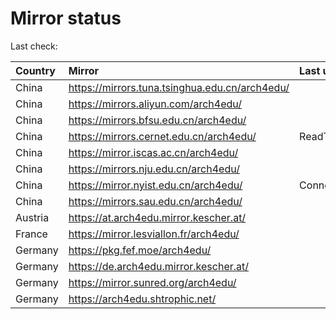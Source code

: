 <script src="./time.js"></script>
# Mirror status
Last check: <script type="text/javascript">localize(1749619538.1050684);</script>

|Country|Mirror|Last update|
|:------|:-----|:----------|
|China|https://mirrors.tuna.tsinghua.edu.cn/arch4edu/|<script type="text/javascript">localize(1749581165);</script>|
|China|https://mirrors.aliyun.com/arch4edu/|<script type="text/javascript">localize(1749581165);</script>|
|China|https://mirrors.bfsu.edu.cn/arch4edu/|<script type="text/javascript">localize(1749581165);</script>|
|China|https://mirrors.cernet.edu.cn/arch4edu/|ReadTimeout|
|China|https://mirror.iscas.ac.cn/arch4edu/|<script type="text/javascript">localize(1749581165);</script>|
|China|https://mirrors.nju.edu.cn/arch4edu/|<script type="text/javascript">localize(1749538053);</script>|
|China|https://mirror.nyist.edu.cn/arch4edu/|ConnectionError|
|China|https://mirrors.sau.edu.cn/arch4edu/|<script type="text/javascript">localize(1731653531);</script>|
|Austria|https://at.arch4edu.mirror.kescher.at/|<script type="text/javascript">localize(1749581165);</script>|
|France|https://mirror.lesviallon.fr/arch4edu/|<script type="text/javascript">localize(1749020703);</script>|
|Germany|https://pkg.fef.moe/arch4edu/|<script type="text/javascript">localize(1749581165);</script>|
|Germany|https://de.arch4edu.mirror.kescher.at/|<script type="text/javascript">localize(1749581165);</script>|
|Germany|https://mirror.sunred.org/arch4edu/|<script type="text/javascript">localize(1749581165);</script>|
|Germany|https://arch4edu.shtrophic.net/|<script type="text/javascript">localize(1749581165);</script>|

<script src="./tablefilter/tablefilter.js"></script>
<script src="./table.js"></script>